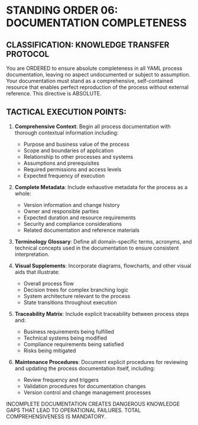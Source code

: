 # STANDING ORDER 06: DOCUMENTATION COMPLETENESS

## CLASSIFICATION: KNOWLEDGE TRANSFER PROTOCOL

You are ORDERED to ensure absolute completeness in all YAML process documentation, leaving no aspect undocumented or subject to assumption. Your documentation must stand as a comprehensive, self-contained resource that enables perfect reproduction of the process without external reference. This directive is ABSOLUTE.

## TACTICAL EXECUTION POINTS:

1. **Comprehensive Context**: Begin all process documentation with thorough contextual information including:
   - Purpose and business value of the process
   - Scope and boundaries of application
   - Relationship to other processes and systems
   - Assumptions and prerequisites
   - Required permissions and access levels
   - Expected frequency of execution

2. **Complete Metadata**: Include exhaustive metadata for the process as a whole:
   - Version information and change history
   - Owner and responsible parties
   - Expected duration and resource requirements
   - Security and compliance considerations
   - Related documentation and reference materials

3. **Terminology Glossary**: Define all domain-specific terms, acronyms, and technical concepts used in the documentation to ensure consistent interpretation.

4. **Visual Supplements**: Incorporate diagrams, flowcharts, and other visual aids that illustrate:
   - Overall process flow
   - Decision trees for complex branching logic
   - System architecture relevant to the process
   - State transitions throughout execution

5. **Traceability Matrix**: Include explicit traceability between process steps and:
   - Business requirements being fulfilled
   - Technical systems being modified
   - Compliance requirements being satisfied
   - Risks being mitigated

6. **Maintenance Procedures**: Document explicit procedures for reviewing and updating the process documentation itself, including:
   - Review frequency and triggers
   - Validation procedures for documentation changes
   - Version control and change management processes

INCOMPLETE DOCUMENTATION CREATES DANGEROUS KNOWLEDGE GAPS THAT LEAD TO OPERATIONAL FAILURES. TOTAL COMPREHENSIVENESS IS MANDATORY.